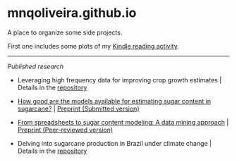 # mnqoliveira.github.io

A place to organize some side projects. 

First one includes some plots of my [Kindle reading activity](https://mnqoliveira.github.io/kindle_activity/notebook.html).

----
*Published research*

* Leveraging high frequency data for improving crop growth estimates | Details in the [repository](https://github.com/mnqoliveira/data-assimilation-tomato-models)

* [How good are the models available for estimating sugar content in sugarcane?](https://www.sciencedirect.com/science/article/pii/S1161030119301273) | [Preprint (Submitted version)](https://repositorio.unicamp.br/Busca/Download?codigoArquivo=545140)

* [From spreadsheets to sugar content modeling: A data mining approach](https://doi.org/10.1016/j.compag.2016.11.012) | [Preprint (Peer-reviewed version)](https://repositorio.unicamp.br/Busca/Download?codigoArquivo=545142)

* Delving into sugarcane production in Brazil under climate change | Details in the [repository](https://github.com/mnqoliveira/future-sugar)
